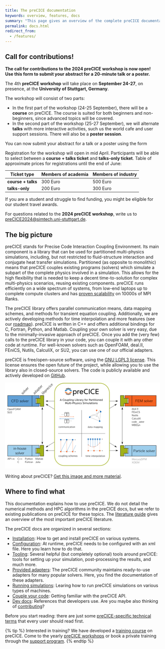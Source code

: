 ```yaml
---
title: The preCICE documentation
keywords: overview, features, docs
summary: "This page gives an overview of the complete preCICE documentation, including building, configuration, literature, the API, and much more."
permalink: docs.html
redirect_from:
  - /features/
---
```


## Call for contributions!

**The call for contributions to the **2024 preCICE workshop** is now open! Use this form to submit your abstract for a 20-minute talk or a poster.**

The 4th **preCICE workshop** will take place on **September 24-27**, on presence, at the **University of Stuttgart, Germany**.

The workshop will consist of two parts: 
- In the first part of the workshop (24-25 September), there will be a **course** on preCICE. The course is suited for both beginners and non-beginners, since advanced topics will be covered.
- In the second part of the workshop (25-27 September), we will alternate **talks** with more interactive activities, such us the world cafe and user support sessions. There will also be a **poster session**.


You can now submit your abstract for a talk or a poster using the form

Registration for the workshop will open in mid April. Participants will be able to select between a **course + talks ticket** and **talks-only ticket**. 
Table of approximate prices for registrations until the end of June:

| Ticket type   | Members of academia | Members of industry  |
|--------------|-----------|------------|
| **course + talks** | 300 Euro    | 500  Euro     |
| **talks-only**      | 200 Euro  | 300 Euro       |

If you are a student and struggle to find funding, you might be eligible for our student travel awards. 

For questions related to the **2024 preCICE workshop**, write us to preCICE2024@simtech.uni-stuttgart.de.

## The big picture

preCICE stands for Precise Code Interaction Coupling Environment. Its main component is a library that can be used for partitioned multi-physics simulations, including, but not restricted to fluid-structure interaction and conjugate heat transfer simulations. Partitioned (as opposite to monolithic) means that preCICE couples existing programs (solvers) which simulate a subpart of the complete physics involved in a simulation. This allows for the high flexibility that is needed to keep a decent time-to-solution for complex multi-physics scenarios, reusing existing components. preCICE runs efficiently on a wide spectrum of systems, from low-end laptops up to complete compute clusters and has [proven scalability](fundamentals-literature-guide.html#high-performance-computing) on 10000s of MPI Ranks.

The preCICE library offers parallel communication means, data mapping schemes, and methods for transient equation coupling. Additionally, we are actively developing methods for time interpolation and more features (see our [roadmap](fundamentals-roadmap.html)). preCICE is written in C++ and offers additional bindings for C, Fortran, Python, and Matlab.
Coupling your own solver is very easy, due to the minimally-invasive approach of preCICE.
Once you add the (very few) calls to the preCICE library in your code, you can couple
it with any other code at runtime. For well-known solvers such as OpenFOAM, deal.II, FEniCS, Nutils, CalculiX, or SU2, you can use one of our official adapters.

preCICE is free/open-source software, using the [GNU LGPL3 license](https://www.gnu.org/licenses/lgpl-3.0.en.html). This license ensures the open future of the project, while allowing you to use the library also in closed-source solvers. The code is publicly available and actively developed on [GitHub](https://github.com/precice/precice).

![Big-picture overview of preCICE](material/overview/precice-overview.png)

Writing about preCICE? [Get this image and more material](https://github.com/precice/precice.github.io/tree/master/material).

## Where to find what

This documentation explains how to use preCICE. We do not detail the numerical methods and HPC algorithms in the preCICE docs, but we refer to existing publications on preCICE for these topics. The [literature guide](fundamentals-literature-guide.html) gives an overview of the most important preCICE literature.

The preCICE docs are organized in several sections:

* [Installation](installation-overview.html): How to get and install preCICE on various systems.
* [Configuration](configuration-overview.html): At runtime, preCICE needs to be configured with an xml file. Here you learn how to do that.
* [Tooling](tooling-overview.html): Several helpful (but completely optional) tools around preCICE: tools for setting up your simulation, post-processing the results, and much more.
* [Provided adapters](adapters-overview.html): The preCICE community maintains ready-to-use adapters for many popular solvers. Here, you find the documentation of these adapters.
* [Running simulations](running-overview.html): Learing how to run preCICE simulations on various types of machines.
* [Couple your code](couple-your-code-overview.html): Getting familiar with the preCICE API.
* [Dev docs](dev-docs-overview.html): References that developers use. Are you maybe also thinking of [contributing](community-contribute-to-precice.html)?

Before you start reading: there are just some [preCICE-specific technical terms](fundamentals-terminology.html) that every user should read first.

{% tip %}
Interested in training? We have developed a [training course](community-training.html) on preCICE. Come to the yearly [preCICE workshops](community.html) or book a private training through the [support program](community-support-precice.html).
{% endtip  %}
